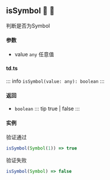 ## isSymbol :tada: :100: 
判断是否为Symbol
#### 参数 
- value `any` 任意值
 
#### td.ts
::: info
`isSymbol(value: any): boolean`
:::
#### 返回 
- `boolean` 
::: tip
true | false
:::
#### 实例 
验证通过


```ts
isSymbol(Symbol(1)) => true
```
验证失败


```ts
isSymbol(Symbol) => false
```
